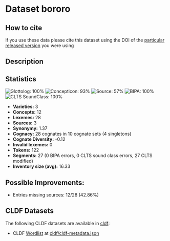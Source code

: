 # Dataset bororo

## How to cite

If you use these data please cite
this dataset using the DOI of the [particular released version](../../releases/) you were using

## Description


## Statistics


![Glottolog: 100%](https://img.shields.io/badge/Glottolog-100%25-brightgreen.svg "Glottolog: 100%")
![Concepticon: 93%](https://img.shields.io/badge/Concepticon-93%25-green.svg "Concepticon: 93%")
![Source: 57%](https://img.shields.io/badge/Source-57%25-red.svg "Source: 57%")
![BIPA: 100%](https://img.shields.io/badge/BIPA-100%25-brightgreen.svg "BIPA: 100%")
![CLTS SoundClass: 100%](https://img.shields.io/badge/CLTS%20SoundClass-100%25-brightgreen.svg "CLTS SoundClass: 100%")

- **Varieties:** 3
- **Concepts:** 12
- **Lexemes:** 28
- **Sources:** 3
- **Synonymy:** 1.37
- **Cognacy:** 28 cognates in 10 cognate sets (4 singletons)
- **Cognate Diversity:** -0.12
- **Invalid lexemes:** 0
- **Tokens:** 122
- **Segments:** 27 (0 BIPA errors, 0 CLTS sound class errors, 27 CLTS modified)
- **Inventory size (avg):** 16.33

## Possible Improvements:



- Entries missing sources: 12/28 (42.86%)

## CLDF Datasets

The following CLDF datasets are available in [cldf](cldf):

- CLDF [Wordlist](https://github.com/cldf/cldf/tree/master/modules/Wordlist) at [cldf/cldf-metadata.json](cldf/cldf-metadata.json)